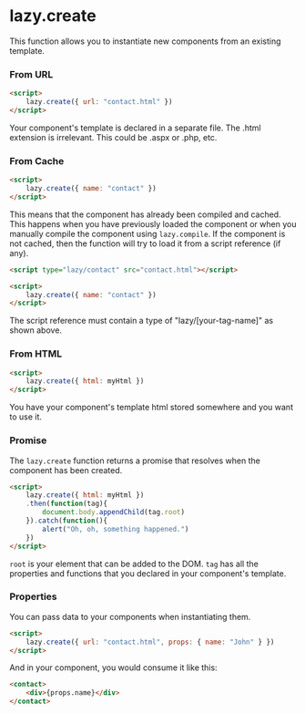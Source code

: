 # lazy.create

This function allows you to instantiate new components from an existing template.

### From URL

```html
<script>
    lazy.create({ url: "contact.html" })
</script>
```

Your component's template is declared in a separate file. The .html extension is irrelevant. This could be  .aspx or .php, etc.

### From Cache

```html
<script>
    lazy.create({ name: "contact" })
</script>
```
This means that the component has already been compiled and cached. This happens when you have previously loaded the component or when you manually compile the component using `lazy.compile`. If the component is not cached, then the function will try to load it from a script reference (if any).

```html
<script type="lazy/contact" src="contact.html"></script>

<script>
    lazy.create({ name: "contact" })
</script>
```

The script reference must contain a type of "lazy/[your-tag-name]" as shown above.

### From HTML

```html
<script>
    lazy.create({ html: myHtml })
</script>
```

You have your component's template html stored somewhere and you want to use it.

### Promise

The `lazy.create` function returns a promise that resolves when the component has been created.

```html
<script>
    lazy.create({ html: myHtml })
    .then(function(tag){
        document.body.appendChild(tag.root)
    }).catch(function(){
        alert("Oh, oh, something happened.")
    })
</script>
```

`root` is your element that can be added to the DOM. `tag` has all the properties and functions that you declared in your component's template.

### Properties

You can pass data to your components when instantiating them.

```html
<script>
    lazy.create({ url: "contact.html", props: { name: "John" } })
</script>
```
And in your component, you would consume it like this:

```html
<contact>
    <div>{props.name}</div>
</contact>
```
